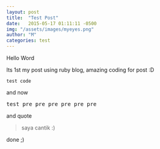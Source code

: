 ```yaml
---
layout: post
title:  "Test Post"
date:   2015-05-17 01:11:11 -0500
img: "/assets/images/myeyes.png"
author: "M"
categories: test
---
```

Hello Word

Its 1st my post using ruby blog, amazing coding for post :D

<code>test code</code>

and now
<pre>test pre pre pre pre pre pre</pre>
and quote
<blockquote>saya cantik :)</blockquote>
done ;)
